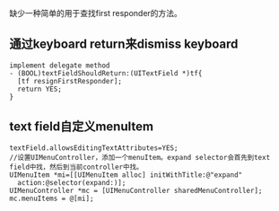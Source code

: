 
缺少一种简单的用于查找first responder的方法。

## 通过keyboard return来dismiss keyboard
``` objc
implement delegate method
- (BOOL)textFieldShouldReturn:(UITextField *)tf{
  [tf resignFirstResponder];
  return YES;
}
```

## text field自定义menuItem
``` objc
textField.allowsEditingTextAttributes=YES;
//设置UIMenuController，添加一个menuItem。expand selector会首先到text field中找，然后到当前controller中找。
UIMenuItem *mi=[[UIMenuItem alloc] initWithTitle:@"expand"
  action:@selector(expand:)];
UIMenuController *mc = [UIMenuController sharedMenuController];
mc.menuItems = @[mi];
```

